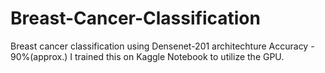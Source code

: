 # Breast-Cancer-Classification
Breast cancer classification using Densenet-201 architechture
Accuracy - 90%(approx.)
I trained this on Kaggle Notebook to utilize the GPU.

